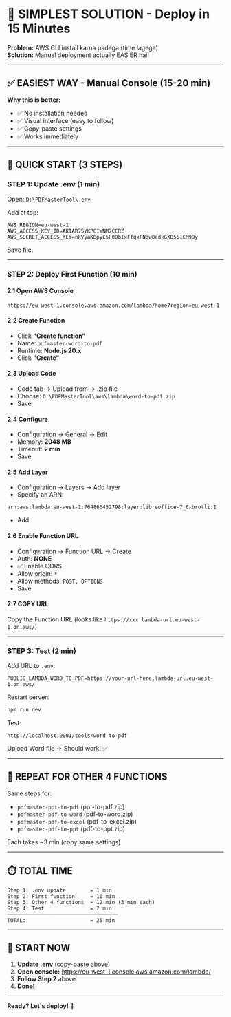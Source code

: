 # 🎯 SIMPLEST SOLUTION - Deploy in 15 Minutes

**Problem:** AWS CLI install karna padega (time lagega)  
**Solution:** Manual deployment actually EASIER hai!

---

## ✅ EASIEST WAY - Manual Console (15-20 min)

**Why this is better:**
- ✅ No installation needed
- ✅ Visual interface (easy to follow)
- ✅ Copy-paste settings
- ✅ Works immediately

---

## 🚀 QUICK START (3 STEPS)

### **STEP 1: Update .env (1 min)**

Open: `D:\PDFMasterTool\.env`

Add at top:
```env
AWS_REGION=eu-west-1
AWS_ACCESS_KEY_ID=AKIAR75YKPGIWNM7CCRZ
AWS_SECRET_ACCESS_KEY=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
```

Save file.

---

### **STEP 2: Deploy First Function (10 min)**

#### **2.1 Open AWS Console**
```
https://eu-west-1.console.aws.amazon.com/lambda/home?region=eu-west-1
```

#### **2.2 Create Function**
- Click **"Create function"**
- Name: `pdfmaster-word-to-pdf`
- Runtime: **Node.js 20.x**
- Click **"Create"**

#### **2.3 Upload Code**
- Code tab → Upload from → .zip file
- Choose: `D:\PDFMasterTool\aws\lambda\word-to-pdf.zip`
- Save

#### **2.4 Configure**
- Configuration → General → Edit
- Memory: **2048 MB**
- Timeout: **2 min**
- Save

#### **2.5 Add Layer**
- Configuration → Layers → Add layer
- Specify an ARN:
```
arn:aws:lambda:eu-west-1:764866452798:layer:libreoffice-7_6-brotli:1
```
- Add

#### **2.6 Enable Function URL**
- Configuration → Function URL → Create
- Auth: **NONE**
- ✅ Enable CORS
- Allow origin: `*`
- Allow methods: `POST, OPTIONS`
- Save

#### **2.7 COPY URL**
Copy the Function URL (looks like `https://xxx.lambda-url.eu-west-1.on.aws/`)

---

### **STEP 3: Test (2 min)**

Add URL to `.env`:
```env
PUBLIC_LAMBDA_WORD_TO_PDF=https://your-url-here.lambda-url.eu-west-1.on.aws/
```

Restart server:
```bash
npm run dev
```

Test:
```
http://localhost:9001/tools/word-to-pdf
```

Upload Word file → Should work! ✅

---

## 🔁 REPEAT FOR OTHER 4 FUNCTIONS

Same steps for:
- `pdfmaster-ppt-to-pdf` (ppt-to-pdf.zip)
- `pdfmaster-pdf-to-word` (pdf-to-word.zip)
- `pdfmaster-pdf-to-excel` (pdf-to-excel.zip)
- `pdfmaster-pdf-to-ppt` (pdf-to-ppt.zip)

Each takes ~3 min (copy same settings)

---

## ⏱️ TOTAL TIME

```
Step 1: .env update        = 1 min
Step 2: First function     = 10 min
Step 3: Other 4 functions  = 12 min (3 min each)
Step 4: Test               = 2 min
────────────────────────────────────
TOTAL:                     = 25 min
```

---

## 🎯 START NOW

1. **Update .env** (copy-paste above)
2. **Open console:** https://eu-west-1.console.aws.amazon.com/lambda/
3. **Follow Step 2** above
4. **Done!**

---

**Ready? Let's deploy! 🚀**






